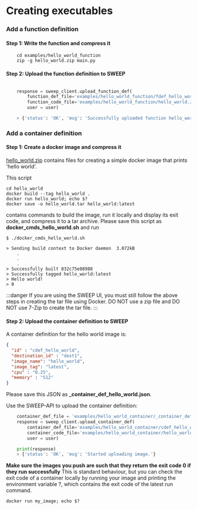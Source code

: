 # Creating executables

### Add a function definition

#### Step 1: Write the function and compress it


```shell
    cd examples/hello_world_function
    zip -g hello_world.zip main.py
```



#### Step 2: Upload the function definition to SWEEP

```python

    response = sweep_client.upload_function_def(
	    function_def_file='examples/hello_world_function/fdef_hello_world.json',
	    function_code_file='examples/hello_world_function/hello_world.zip',
	    user = user)

    > {'status': 'OK', 'msg': 'Successfully uploaded function hello_world.'}

```


### Add a container definition

#### Step 1: Create a docker image and compress it

[hello_world.zip](./assets/hello_world.zip) contains files for creating a simple docker image that prints 'hello world'.

This script
```console
cd hello_world
docker build --tag hello_world .
docker run hello_world; echo $?
docker save -o hello_world.tar hello_world:latest
```
contains commands
to build the image, run it locally and display its exit code, and compress it to a tar archive.
Please save this script as **docker_cmds_hello_world.sh** and run

    $ ./docker_cmds_hello_world.sh

    > Sending build context to Docker daemon  3.072kB
        .
        .
        .
    > Successfully built 832c75e88988
    > Successfully tagged hello_world:latest
    > Hello world!
    > 0

:::danger
If you are using the SWEEP UI, you must still follow the above steps in creating the tar file using Docker. DO NOT use a zip file
and DO NOT use 7-Zip to create the tar file.
:::

#### Step 2: Upload the container definition to SWEEP

A container definition for the hello world image is:
```json
{
  "id" : "cdef_hello_world",
  "destination_id" : "dest1",
  "image_name": "hello_world",
  "image_tag": "latest",
  "cpu" : "0.25",
  "memory" : "512"
}
```
Please save this JSON as **_container_def_hello_world.json**.

Use the SWEEP-API to upload the container definition:

```python
    container_def_file = 'examples/hello_world_container/_container_def_hello_world.json'
    response = sweep_client.upload_container_def(
    	container_def_file='examples/hello_world_container/cdef_hello_world.json',
    	container_code_file='examples/hello_world_container/hello_world.tar',
	    user = user)

    print(response)
    > {'status': 'OK', 'msg': 'Started uploading image.'}
```

**Make sure the images you push are such that they return the exit code 0 if they run successfully**
This is standard behaviour, but you can check the exit code of a container locally by running
your image and printing the environment variable ?, which contains the exit code of the latest run command.

    docker run my_image; echo $?